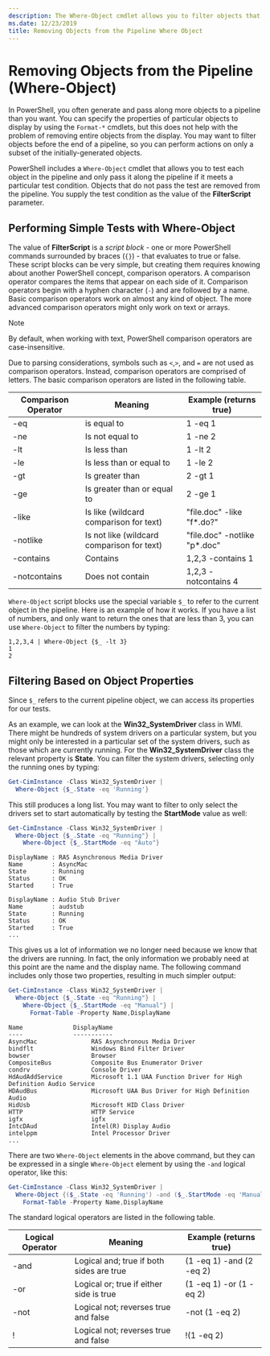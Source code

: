 ```yaml
---
description: The Where-Object cmdlet allows you to filter objects that are passed on the pipeline.
ms.date: 12/23/2019
title: Removing Objects from the Pipeline Where Object
---
```

# Removing Objects from the Pipeline (Where-Object)

In PowerShell, you often generate and pass along more objects to a pipeline than you want. You can
specify the properties of particular objects to display by using the `Format-*` cmdlets, but this
does not help with the problem of removing entire objects from the display. You may want to filter
objects before the end of a pipeline, so you can perform actions on only a subset of the
initially-generated objects.

PowerShell includes a `Where-Object` cmdlet that allows you to test each object in the pipeline and
only pass it along the pipeline if it meets a particular test condition. Objects that do not pass
the test are removed from the pipeline. You supply the test condition as the value of the
**FilterScript** parameter.

## Performing Simple Tests with Where-Object

The value of **FilterScript** is a *script block* - one or more PowerShell commands surrounded by
braces (`{}`) - that evaluates to true or false. These script blocks can be very simple, but
creating them requires knowing about another PowerShell concept, comparison operators. A comparison
operator compares the items that appear on each side of it. Comparison operators begin with a hyphen
character (`-`) and are followed by a name. Basic comparison operators work on almost any kind of
object. The more advanced comparison operators might only work on text or arrays.

> [!NOTE]
> By default, when working with text, PowerShell comparison operators are case-insensitive.

Due to parsing considerations, symbols such as `<`,`>`, and `=` are not used as comparison
operators. Instead, comparison operators are comprised of letters. The basic comparison operators
are listed in the following table.

| Comparison Operator |                  Meaning                   |    Example (returns true)    |
| ------------------- | ------------------------------------------ | ---------------------------- |
| -eq                 | is equal to                                | 1 -eq 1                      |
| -ne                 | Is not equal to                            | 1 -ne 2                      |
| -lt                 | Is less than                               | 1 -lt 2                      |
| -le                 | Is less than or equal to                   | 1 -le 2                      |
| -gt                 | Is greater than                            | 2 -gt 1                      |
| -ge                 | Is greater than or equal to                | 2 -ge 1                      |
| -like               | Is like (wildcard comparison for text)     | "file.doc" -like "f*.do?"    |
| -notlike            | Is not like (wildcard comparison for text) | "file.doc" -notlike "p*.doc" |
| -contains           | Contains                                   | 1,2,3 -contains 1            |
| -notcontains        | Does not contain                           | 1,2,3 -notcontains 4         |

`Where-Object` script blocks use the special variable `$_` to refer to the current object in the
pipeline. Here is an example of how it works. If you have a list of numbers, and only want to return
the ones that are less than 3, you can use `Where-Object` to filter the numbers by typing:

```
1,2,3,4 | Where-Object {$_ -lt 3}
1
2
```

## Filtering Based on Object Properties

Since `$_` refers to the current pipeline object, we can access its properties for our tests.

As an example, we can look at the **Win32_SystemDriver** class in WMI. There might be hundreds of
system drivers on a particular system, but you might only be interested in a particular set of the
system drivers, such as those which are currently running. For the **Win32_SystemDriver** class the
relevant property is **State**. You can filter the system drivers, selecting only the running ones
by typing:

```powershell
Get-CimInstance -Class Win32_SystemDriver |
  Where-Object {$_.State -eq 'Running'}
```

This still produces a long list. You may want to filter to only select the drivers set to start
automatically by testing the **StartMode** value as well:

```powershell
Get-CimInstance -Class Win32_SystemDriver |
  Where-Object {$_.State -eq "Running"} |
    Where-Object {$_.StartMode -eq "Auto"}
```

```Output
DisplayName : RAS Asynchronous Media Driver
Name        : AsyncMac
State       : Running
Status      : OK
Started     : True

DisplayName : Audio Stub Driver
Name        : audstub
State       : Running
Status      : OK
Started     : True
...
```

This gives us a lot of information we no longer need because we know that the drivers are running.
In fact, the only information we probably need at this point are the name and the display name. The
following command includes only those two properties, resulting in much simpler output:

```powershell
Get-CimInstance -Class Win32_SystemDriver |
  Where-Object {$_.State -eq "Running"} |
    Where-Object {$_.StartMode -eq "Manual"} |
      Format-Table -Property Name,DisplayName
```

```Output
Name              DisplayName
----              -----------
AsyncMac               RAS Asynchronous Media Driver
bindflt                Windows Bind Filter Driver
bowser                 Browser
CompositeBus           Composite Bus Enumerator Driver
condrv                 Console Driver
HdAudAddService        Microsoft 1.1 UAA Function Driver for High Definition Audio Service
HDAudBus               Microsoft UAA Bus Driver for High Definition Audio
HidUsb                 Microsoft HID Class Driver
HTTP                   HTTP Service
igfx                   igfx
IntcDAud               Intel(R) Display Audio
intelppm               Intel Processor Driver
...
```

There are two `Where-Object` elements in the above command, but they can be expressed in a single
`Where-Object` element by using the `-and` logical operator, like this:

```powershell
Get-CimInstance -Class Win32_SystemDriver |
  Where-Object {($_.State -eq 'Running') -and ($_.StartMode -eq 'Manual')} |
    Format-Table -Property Name,DisplayName
```

The standard logical operators are listed in the following table.

| Logical Operator |                 Meaning                  |  Example (returns true)  |
| ---------------- | ---------------------------------------- | ------------------------ |
| -and             | Logical and; true if both sides are true | (1 -eq 1) -and (2 -eq 2) |
| -or              | Logical or; true if either side is true  | (1 -eq 1) -or (1 -eq 2)  |
| -not             | Logical not; reverses true and false     | -not (1 -eq 2)           |
| \!               | Logical not; reverses true and false     | \!(1 -eq 2)              |
